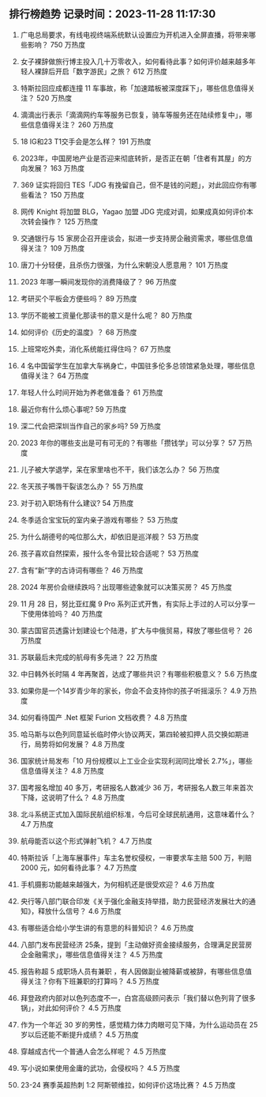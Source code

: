 
## 排行榜趋势 记录时间：2023-11-28 11:17:30
  
  1. 广电总局要求，有线电视终端系统默认设置应为开机进入全屏直播，将带来哪些影响？ 750 万热度
    
  2. 女子裸辞做旅行博主投入几十万零收入，如何看待此事？如何评价越来越多年轻人裸辞后开启「数字游民」之旅？ 612 万热度
    
  3. 特斯拉回应成都连撞 11 车事故，称「加速踏板被深度踩下」，哪些信息值得关注？ 520 万热度
    
  4. 滴滴出行表示「滴滴网约车等服务已恢复，骑车等服务还在陆续修复中」，哪些信息值得关注？ 260 万热度
    
  5. 18 IG和23 T1交手会是怎么样？ 191 万热度
    
  6. 2023年，中国房地产业是否迎来彻底转折，是否正在朝「住者有其屋」的方向发展？ 163 万热度
    
  7. 369 证实将回归 TES「JDG 有挽留自己，但不是钱的问题」，对此回应你有哪些看法？ 150 万热度
    
  8. 网传 Knight 将加盟 BLG，Yagao 加盟 JDG 完成对调，如果成真如何评价本次转会操作？ 125 万热度
    
  9. 交通银行与 15 家房企召开座谈会，拟进一步支持房企融资需求，哪些信息值得关注？ 109 万热度
    
  10. 唐刀十分轻便，且杀伤力很强，为什么宋朝没人愿意用？ 101 万热度
    
  11. 2023 年哪一瞬间发现你的消费降级了？ 96 万热度
    
  12. 考研买个平板会方便些吗？ 89 万热度
    
  13. 学历不能被工资量化那读书的意义是什么呢？ 80 万热度
    
  14. 如何评价《历史的温度》？ 68 万热度
    
  15. 上班常吃外卖，消化系统能扛得住吗？ 67 万热度
    
  16. 4 名中国留学生在加拿大车祸身亡，中国驻多伦多总领馆紧急处理，哪些信息值得关注？ 64 万热度
    
  17. 年轻人什么时间开始为养老做准备？ 61 万热度
    
  18. 最近你有什么烦心事呢? 59 万热度
    
  19. 深二代会把深圳当作自己的家乡吗? 59 万热度
    
  20. 2023 年你的哪些支出是可有可无的？有哪些「攒钱学」可以分享？ 57 万热度
    
  21. 儿子被大学退学，呆在家里啥也不干，我们该怎么办？ 56 万热度
    
  22. 冬天孩子嘴唇干裂该怎么办？ 55 万热度
    
  23. 对于初入职场有什么建议? 54 万热度
    
  24. 冬季适合宝宝玩的室内亲子游戏有哪些？ 53 万热度
    
  25. 为什么胡德号的吨位那么大，却依旧是巡洋舰？ 53 万热度
    
  26. 孩子喜欢自然探索，报什么冬令营比较合适呢？ 53 万热度
    
  27. 含有“新”字的古诗词有哪些？ 46 万热度
    
  28. 2024 年房价会继续跌吗？出现哪些迹象就可以决策买房？ 45 万热度
    
  29. 11 月 28 日，努比亚红魔 9 Pro 系列正式开售，有实际上手过的人可以分享一下使用体验吗？ 40 万热度
    
  30. 蒙古国官员透露计划建设七个陆港，扩大与中俄贸易，释放了哪些信号？ 26 万热度
    
  31. 苏联最后未完成的航母有多先进？ 22 万热度
    
  32. 中日韩外长时隔 4 年再聚首，达成了哪些共识？有哪些积极意义？ 5.6 万热度
    
  33. 如果你是一个14岁青少年的家长，你会不会支持你的孩子听摇滚乐？ 4.9 万热度
    
  34. 如何看待国产 .Net 框架 Furion 文档收费？ 4.8 万热度
    
  35. 哈马斯与以色列同意延长临时停火协议两天，第四轮被扣押人员交换如期进行，局势将如何发展？ 4.8 万热度
    
  36. 国家统计局发布「10 月份规模以上工业企业实现利润同比增长 2.7%」，哪些信息值得关注？ 4.8 万热度
    
  37. 国考报名增加 40 多万，考研报名人数减少 36 万，考研报名人数三年来首次下降，这说明了什么？ 4.8 万热度
    
  38. 北斗系统正式加入国际民航组织标准，今后可全球民航通用，这意味着什么？ 4.7 万热度
    
  39. 航母能否以这个形式弹射飞机？ 4.7 万热度
    
  40. 特斯拉诉「上海车展事件」车主名誉权侵权，一审要求车主赔 500 万，判赔 2000 元，如何看待此事？ 4.7 万热度
    
  41. 手机摄影功能越来越强大，为何相机还是很受欢迎？ 4.6 万热度
    
  42. 央行等八部门联合印发《关于强化金融支持举措，助力民营经济发展壮大的通知》，释放什么信号？ 4.6 万热度
    
  43. 有哪些适合给小学生讲的有意思的科普知识？ 4.6 万热度
    
  44. 八部门发布民营经济 25条，提到「主动做好资金接续服务，合理满足民营房企金融需求」，哪些信息值得关注？ 4.5 万热度
    
  45. 报告称超 5 成职场人员有兼职 ，有人因做副业被降薪或被辞，有哪些信息值得关注？你有下班兼职的打算吗？ 4.5 万热度
    
  46. 拜登政府内部对以色列态度不一，白宫高级顾问表示「我们替以色列背了很多锅」，对此如何评价？ 4.5 万热度
    
  47. 作为一个年近 30 岁的男性，感觉精力体力肉眼可见下降，为什么运动员在 25 岁以后还能不断提升成绩？ 4.5 万热度
    
  48. 穿越成古代一个普通人会怎么样呢？ 4.5 万热度
    
  49. 写小说如果使用金庸的武功，会侵权吗？ 4.5 万热度
    
  50. 23-24 赛季英超热刺 1:2 阿斯顿维拉，如何评价这场比赛？ 4.5 万热度
    